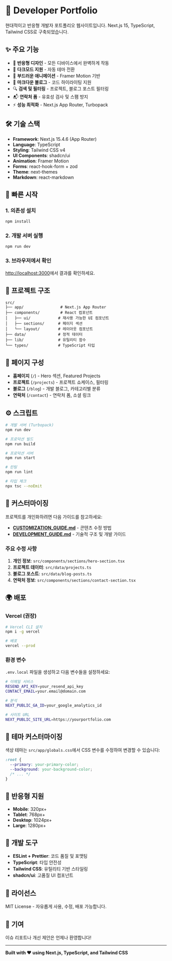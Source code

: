 # 🚀 Developer Portfolio

현대적이고 반응형 개발자 포트폴리오 웹사이트입니다. Next.js 15, TypeScript, Tailwind CSS로 구축되었습니다.

## ✨ 주요 기능

- 🎯 **반응형 디자인** - 모든 디바이스에서 완벽하게 작동
- 🌙 **다크모드 지원** - 자동 테마 전환
- 🎨 **부드러운 애니메이션** - Framer Motion 기반
- 📝 **마크다운 블로그** - 코드 하이라이팅 지원
- 🔍 **검색 및 필터링** - 프로젝트, 블로그 포스트 필터링
- 📬 **연락처 폼** - 유효성 검사 및 스팸 방지
- ⚡ **성능 최적화** - Next.js App Router, Turbopack

## 🛠️ 기술 스택

- **Framework**: Next.js 15.4.6 (App Router)
- **Language**: TypeScript
- **Styling**: Tailwind CSS v4
- **UI Components**: shadcn/ui
- **Animation**: Framer Motion
- **Forms**: react-hook-form + zod
- **Theme**: next-themes
- **Markdown**: react-markdown

## 🚀 빠른 시작

### 1. 의존성 설치
```bash
npm install
```

### 2. 개발 서버 실행
```bash
npm run dev
```

### 3. 브라우저에서 확인
[http://localhost:3000](http://localhost:3000)에서 결과를 확인하세요.

## 📁 프로젝트 구조

```
src/
├── app/                # Next.js App Router
├── components/         # React 컴포넌트
│   ├── ui/            # 재사용 가능한 UI 컴포넌트
│   ├── sections/      # 페이지 섹션
│   └── layout/        # 레이아웃 컴포넌트
├── data/              # 정적 데이터
├── lib/               # 유틸리티 함수
└── types/             # TypeScript 타입
```

## 🎯 페이지 구성

- **홈페이지** (`/`) - Hero 섹션, Featured Projects
- **프로젝트** (`/projects`) - 프로젝트 쇼케이스, 필터링
- **블로그** (`/blog`) - 개발 블로그, 카테고리별 분류
- **연락처** (`/contact`) - 연락처 폼, 소셜 링크

## ⚙️ 스크립트

```bash
# 개발 서버 (Turbopack)
npm run dev

# 프로덕션 빌드
npm run build

# 프로덕션 서버
npm run start

# 린팅
npm run lint

# 타입 체크
npx tsc --noEmit
```

## 📝 커스터마이징

프로젝트를 개인화하려면 다음 가이드를 참고하세요:

- **[CUSTOMIZATION_GUIDE.md](./CUSTOMIZATION_GUIDE.md)** - 콘텐츠 수정 방법
- **[DEVELOPMENT_GUIDE.md](./DEVELOPMENT_GUIDE.md)** - 기술적 구조 및 개발 가이드

### 주요 수정 사항

1. **개인 정보**: `src/components/sections/hero-section.tsx`
2. **프로젝트 데이터**: `src/data/projects.ts`
3. **블로그 포스트**: `src/data/blog-posts.ts`
4. **연락처 정보**: `src/components/sections/contact-section.tsx`

## 🌍 배포

### Vercel (권장)
```bash
# Vercel CLI 설치
npm i -g vercel

# 배포
vercel --prod
```

### 환경 변수
`.env.local` 파일을 생성하고 다음 변수들을 설정하세요:

```bash
# 이메일 서비스
RESEND_API_KEY=your_resend_api_key
CONTACT_EMAIL=your.email@domain.com

# 분석
NEXT_PUBLIC_GA_ID=your_google_analytics_id

# 사이트 URL
NEXT_PUBLIC_SITE_URL=https://yourportfolio.com
```

## 🎨 테마 커스터마이징

색상 테마는 `src/app/globals.css`에서 CSS 변수를 수정하여 변경할 수 있습니다:

```css
:root {
  --primary: your-primary-color;
  --background: your-background-color;
  /* ... */
}
```

## 📱 반응형 지원

- **Mobile**: 320px+
- **Tablet**: 768px+
- **Desktop**: 1024px+
- **Large**: 1280px+

## 🔧 개발 도구

- **ESLint + Prettier**: 코드 품질 및 포맷팅
- **TypeScript**: 타입 안전성
- **Tailwind CSS**: 유틸리티 기반 스타일링
- **shadcn/ui**: 고품질 UI 컴포넌트

## 📄 라이선스

MIT License - 자유롭게 사용, 수정, 배포 가능합니다.

## 🤝 기여

이슈 리포트나 개선 제안은 언제나 환영합니다!

---

**Built with ❤️ using Next.js, TypeScript, and Tailwind CSS**
